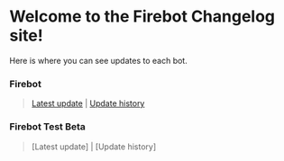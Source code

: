 # Welcome to the Firebot Changelog site!

Here is where you can see updates to each bot.

### Firebot
> [Latest update](https://itsjustice02.github.io/bup/2-1) | [Update history](https://itsjustice02.github.io/Firebot-Changelogs/BUH)

### Firebot Test Beta
> [Latest update] | [Update history]

